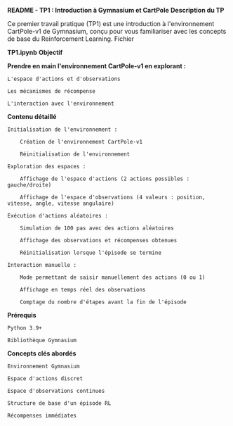 **README - TP1 : Introduction à Gymnasium et CartPole**
**Description du TP**

Ce premier travail pratique (TP1) est une introduction à l'environnement CartPole-v1 de Gymnasium, conçu pour vous familiariser avec les concepts de base du Reinforcement Learning.
Fichier

**TP1.ipynb**
**Objectif**

**Prendre en main l'environnement CartPole-v1 en explorant :**

    L'espace d'actions et d'observations

    Les mécanismes de récompense

    L'interaction avec l'environnement

**Contenu détaillé**

    Initialisation de l'environnement :

        Création de l'environnement CartPole-v1

        Réinitialisation de l'environnement

    Exploration des espaces :

        Affichage de l'espace d'actions (2 actions possibles : gauche/droite)

        Affichage de l'espace d'observations (4 valeurs : position, vitesse, angle, vitesse angulaire)

    Exécution d'actions aléatoires :

        Simulation de 100 pas avec des actions aléatoires

        Affichage des observations et récompenses obtenues

        Réinitialisation lorsque l'épisode se termine

    Interaction manuelle :

        Mode permettant de saisir manuellement des actions (0 ou 1)

        Affichage en temps réel des observations

        Comptage du nombre d'étapes avant la fin de l'épisode

**Prérequis**

    Python 3.9+

    Bibliothèque Gymnasium

**Concepts clés abordés**

    Environnement Gymnasium

    Espace d'actions discret

    Espace d'observations continues

    Structure de base d'un épisode RL

    Récompenses immédiates